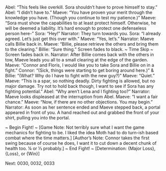 Abel: “This feels like overkill. Sora shouldn’t have to prove himself to stay.”
Abel: “I didn’t have to.”
Maeve: “You have proven your merit through the knowledge you have. (Though you continue to test my patience.)”
Maeve: “Sora must show the capabilities to at least protect himself. Otherwise, he will be deemed a liability. It’s hard enough to protect one defenseless person here-”
Sora: “Hey!”
Narrator: They turn towards you.
Sora: “I already agreed. Let’s just get this over with.”
Maeve: “Yes, let’s.”
Narrator: Maeve calls Billie back in.
Maeve: “Billie, please retrieve the others and bring them to the clearing.”
Billie: “Sure thing.”
Screen fades to black.
~ Time Skip ~
Screen fades back in.
Narrator: After Billie comes back with the others in tow, Maeve leads you all to a small clearing at the edge of the garden. 
Maeve: “Connor and Floris, I would like you to take Sora and Billie on in a fight.”
Connor: “(Sick, things were starting to get boring around here.)” & Billie: “(What? Why do I have to fight with the new guy?)”
Maeve: “Quiet.”
Maeve: “This is a spar, so nothing deadly. Dirty fighting is allowed, but no major damage. Try not to hold back though, I want to see if Sora has any fighting potential.”
Abel: “Why aren’t Lena and I fighting too?”
Narrator: Maeve looks displeased at the interruption from Abel.
Maeve: “I want a fair chance.”
Maeve: “Now, if there are no other objections. You may begin.”
Narrator: As soon as her sentence ended and Maeve stepped back, a portal appeared in front of you. A hand reached out and grabbed the front of your shirt, pulling you into the portal. 

~ Begin Fight! ~
[Game Note: Not terribly sure what I want the game mechanics for fighting to be. I liked the idea Moth had to do turn-ish based combat where the time matters.]
[Author’s Note: Connor takes the first swing because of course he does, I want it to cut down a decent chunk of health too. ¼ or ⅓ probably.]
~ End Fight! ~ [Determination: {Major Loss}, {Loss}, or {Win}]

Next: 0030, 0032, 0033